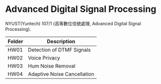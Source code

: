 # Advanced Digital Signal Processing
NYUST(Yuntech) 107/1 (高等數位信號處理, Advanced Digital Signal Processing).

|Folder|Description|
|-------|----------|
|HW01|Detection of DTMF Signals|
|HW02|Voice Privacy|
|HW03|Hum Noise Removal|
|HW04|Adaptive Noise Cancellation|

